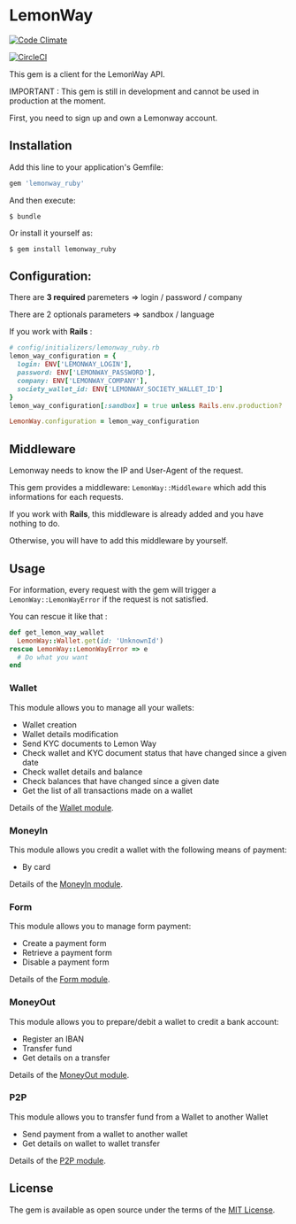 # LemonWay

[![Code Climate](https://codeclimate.com/github/codeclimate/codeclimate/badges/gpa.svg)](https://codeclimate.com/github/MesPetitsArtistes/lemon_way)

[![CircleCI](https://circleci.com/gh/MesPetitsArtistes/lemon_way/tree/master.svg?style=svg)](https://circleci.com/gh/MesPetitsArtistes/lemon_way/tree/master)

This gem is a client for the LemonWay API.

IMPORTANT : This gem is still in development and cannot be used in production at the moment.

First, you need to sign up and own a Lemonway account.

## Installation

Add this line to your application's Gemfile:

```ruby
gem 'lemonway_ruby'
```

And then execute:

    $ bundle

Or install it yourself as:

    $ gem install lemonway_ruby

## Configuration:

There are **3 required** paremeters => login / password / company

There are 2 optionals parameters => sandbox / language

If you work with **Rails** :
```ruby
# config/initializers/lemonway_ruby.rb
lemon_way_configuration = {
  login: ENV['LEMONWAY_LOGIN'],
  password: ENV['LEMONWAY_PASSWORD'],
  company: ENV['LEMONWAY_COMPANY'],
  society_wallet_id: ENV['LEMONWAY_SOCIETY_WALLET_ID']
}
lemon_way_configuration[:sandbox] = true unless Rails.env.production?

LemonWay.configuration = lemon_way_configuration
```

## Middleware

Lemonway needs to know the IP and User-Agent of the request.

This gem provides a middleware: `LemonWay::Middleware` which add this informations for each requests.

If you work with **Rails**, this middleware is already added and you have nothing to do.

Otherwise, you will have to add this middleware by yourself.


## Usage

For information, every request with the gem will trigger a `LemonWay::LemonWayError` if the request is not satisfied.

You can rescue it like that :

```ruby
def get_lemon_way_wallet
  LemonWay::Wallet.get(id: 'UnknownId')
rescue LemonWay::LemonWayError => e
  # Do what you want
end
```

### Wallet

This module allows you to manage all your wallets:

* Wallet creation
* Wallet details modification
* Send KYC documents to Lemon Way
* Check wallet and KYC document status that have changed since a given date
* Check wallet details and balance
* Check balances that have changed since a given date
* Get the list of all transactions made on a wallet

Details of the [Wallet module](https://github.com/MesPetitsArtistes/lemon_way/wiki/Wallet).

### MoneyIn

This module allows you credit a wallet with the following means of payment:

* By card

Details of the [MoneyIn module](https://github.com/MesPetitsArtistes/lemon_way/wiki/MoneyIn).

### Form

This module allows you to manage form payment:

* Create a payment form
* Retrieve a payment form
* Disable a payment form

Details of the [Form module](https://github.com/MesPetitsArtistes/lemon_way/wiki/Form).

### MoneyOut

This module allows you to prepare/debit a wallet to credit a bank account:

* Register an IBAN
* Transfer fund
* Get details on a transfer

Details of the [MoneyOut module](https://github.com/MesPetitsArtistes/lemon_way/wiki/MoneyOut).

### P2P

This module allows you to transfer fund from a Wallet to another Wallet

* Send payment from a wallet to another wallet
* Get details on wallet to wallet transfer

Details of the [P2P module](https://github.com/MesPetitsArtistes/lemon_way/wiki/P2P).

## License

The gem is available as open source under the terms of the [MIT License](http://opensource.org/licenses/MIT).

